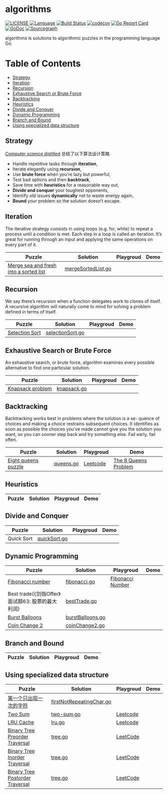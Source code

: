 # algorithms

[![LICENSE](https://img.shields.io/github/license/zhuqiuzhi/algorithms.svg)](https://github.com/zhuqiuzhi/algorithms/blob/master/LICENSE)
[![Language](https://img.shields.io/badge/Language-Go-blue.svg)](https://golang.org/)
[![Build Status](https://travis-ci.com/zhuqiuzhi/algorithms.svg?branch=master)](https://travis-ci.com/zhuqiuzhi/algorithms)
[![codecov](https://codecov.io/gh/zhuqiuzhi/algorithms/branch/master/graph/badge.svg)](https://codecov.io/gh/zhuqiuzhi/algorithms)
[![Go Report Card](https://goreportcard.com/badge/github.com/zhuqiuzhi/algorithms)](https://goreportcard.com/report/github.com/zhuqiuzhi/algorithms)
[![GoDoc](https://godoc.org/github.com/zhuqiuzhi/algorithms?status.svg)](https://godoc.org/github.com/zhuqiuzhi/algorithms)
[![Sourcegraph](https://sourcegraph.com/github.com/zhuqiuzhi/algorithms/-/badge.svg)](https://sourcegraph.com/github.com/zhuqiuzhi/algorithms)

algorithms is solutions to algorithmic puzzles in the programming language Go.

Table of Contents
=================

* [Strategy](#strategy)
* [Iteration](#iteration)
* [Recursion](#recursion)
* [Exhaustive Search or Brute Force](#exhaustive-search-or-brute-force)
* [Backtracking](#backtracking)
* [Heuristics](#heuristics)
* [Divide and Conquer](#divide-and-conquer)
* [Dynamic Programming](#dynamic-programming)
* [Branch and Bound](#branch-and-bound)
* [Using specialized data structure](#using-specialized-data-structure)

## Strategy 

[Computer science distilled](https://code.energy/computer-science-distilled/) 总结了以下算法设计策略

- Handle repetitive tasks through **iteration**,
- Iterate elegantly using **recursion**,
- Use **brute force** when you’re lazy but powerful,
- Test bad options and then **backtrack**,
- Save time with **heuristics** for a reasonable way out,
- **Divide and conquer** your toughest opponents,
- Identify old issues **dynamically** not to waste energy again,
- **Bound** your problem so the solution doesn’t escape.

## Iteration

The iterative strategy consists in using loops (e.g. for, while) to repeat a process until a condition is met. Each step in a loop is called an iteration. It’s great for running through an input and applying the same operations on every part of it.

Puzzle |  Solution | Playgroud | Demo 
------ |  -------- | --------- | ----
[Merge sea and fresh into a sorted list](https://code.energy/computer-science-distilled/) | [mergeSortedList.go](/mergeSortedList.go) | |

## Recursion 

We say there’s recursion when a function delegates work to clones of itself. A recursive algorithm will naturally come to mind for solving a problem defined in terms of itself.

Puzzle | Solution | Playgroud | Demo 
------ | -------- | --------- | ----
[Selection Sort](https://en.wikipedia.org/wiki/Selection_sort) | [selectionSort.go](sort/selectionSort.go) | |

## Exhaustive Search or Brute Force

An exhaustive search, or brute force, algorithm examines every possible alternative to find one particular solution.

Puzzle | Solution | Playgroud | Demo 
------ | -------- | --------- | ----
[Knapsack problem](https://en.wikipedia.org/wiki/Knapsack_problem) | [knapsack.go](/knapsack.go) | | 

## Backtracking

Backtracking works best in problems where the solution is a se- quence of choices and making a choice restrains subsequent choices. It identifies as soon as possible the choices you’ve made cannot give you the solution you want, so you can sooner step back and try something else. Fail early, fail often.

Puzzle | Solution | Playgroud | Demo 
------ | -------- | --------- | ----
[Eight queens puzzle](https://en.wikipedia.org/wiki/Eight_queens_puzzle) | [queens.go](/queens.go) | [Leetcode](https://leetcode-cn.com/problems/n-queens/) | [The 8 Queens Problem](https://code.energy/8-queens-problem)

## Heuristics

Puzzle | Solution | Playgroud | Demo 
------ | -------- | --------- | ----

## Divide and Conquer

Puzzle | Solution | Playgroud | Demo 
------ | -------- | --------- | ----
Quick Sort | [quickSort.go](/sort/quickSort.go) | |

## Dynamic Programming

Puzzle | Solution | Playgroud | Demo 
------ | -------- | --------- | ----
[Fibonacci number](https://en.wikipedia.org/wiki/Fibonacci_number) | [fibonacci.go](/dynamic-programming/fibonacci.go) | [Fibonacci Number](https://leetcode.com/problems/fibonacci-number/) |
Best trade(《剑指Offer》面试题63: 股票的最大利润) | [bestTrade.go](/dynamic-programming/bestTrade.go) | |
[Burst Balloons](https://leetcode.com/problems/burst-balloons/) | [burstBalloons.go](/dynamic-programming/burstBalloons.go) | |
[Coin Change 2](https://leetcode.com/problems/coin-change-2/) | [coinChange2.go](/dynamic-programming/coinChange2.go) | | 

## Branch and Bound

Puzzle | Solution | Playgroud | Demo 
------ | -------- | --------- | ----

## Using specialized data structure

Puzzle | Solution | Playgroud | Demo 
------ | -------- | --------- | ----
[第一个只出现一次的字符](https://book.douban.com/subject/6966465/) | [firstNotRepeatingChar.go](/firstNotRepeatingChar.go) | |
[Two Sum](https://leetcode-cn.com/problems/two-sum/) | [two-sum.go](/two-sum.go) | [Leetcode](https://leetcode-cn.com/problems/two-sum/) | 
[LRU Cache](https://leetcode.com/problems/lru-cache/) | [lru.go](container/LRU/lru.go) | [Leetcode](https://leetcode.com/problems/lru-cache/) |
[Binary Tree Preorder Traversal](https://leetcode.com/problems/binary-tree-preorder-traversal/) | [tree.go](container/tree/tree.go) | [LeetCode](https://leetcode.com/problems/binary-tree-preorder-traversal/) | 
[Binary Tree Inorder Traversal](https://leetcode.com/problems/binary-tree-inorder-traversal/) | [tree.go](container/tree/tree.go) | [LeetCode](https://leetcode.com/problems/binary-tree-inorder-traversal/) |
[Binary Tree Postorder Traversal](https://leetcode.com/problems/binary-tree-postorder-traversal/) | [tree.go](container/tree/tree.go) | [LeetCode](https://leetcode.com/problems/binary-tree-postorder-traversal/) |
